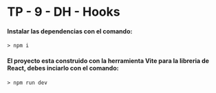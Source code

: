 # TP - 9 - DH - Hooks
#### Instalar las dependencias con el comando:
```
> npm i
```
#### El proyecto esta construido con la herramienta Vite para la libreria de React, debes inciarlo con el comando:
```
> npm run dev
```